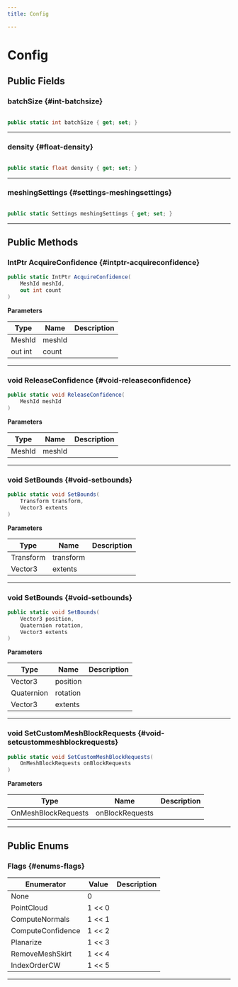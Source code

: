 ```yaml
---
title: Config

---
```


# Config










## Public Fields

### batchSize {#int-batchsize}

```csharp

public static int batchSize { get; set; }

```






-----------

### density {#float-density}

```csharp

public static float density { get; set; }

```






-----------

### meshingSettings {#settings-meshingsettings}

```csharp

public static Settings meshingSettings { get; set; }

```






-----------

## Public Methods

### IntPtr AcquireConfidence {#intptr-acquireconfidence}

```csharp
public static IntPtr AcquireConfidence(
    MeshId meshId,
    out int count
)
```


**Parameters**

| Type | Name  | Description  | 
|--|--|--|
| MeshId |meshId||
| out int |count||






-----------

### void ReleaseConfidence {#void-releaseconfidence}

```csharp
public static void ReleaseConfidence(
    MeshId meshId
)
```


**Parameters**

| Type | Name  | Description  | 
|--|--|--|
| MeshId |meshId||






-----------

### void SetBounds {#void-setbounds}

```csharp
public static void SetBounds(
    Transform transform,
    Vector3 extents
)
```


**Parameters**

| Type | Name  | Description  | 
|--|--|--|
| Transform |transform||
| Vector3 |extents||






-----------

### void SetBounds {#void-setbounds}

```csharp
public static void SetBounds(
    Vector3 position,
    Quaternion rotation,
    Vector3 extents
)
```


**Parameters**

| Type | Name  | Description  | 
|--|--|--|
| Vector3 |position||
| Quaternion |rotation||
| Vector3 |extents||






-----------

### void SetCustomMeshBlockRequests {#void-setcustommeshblockrequests}

```csharp
public static void SetCustomMeshBlockRequests(
    OnMeshBlockRequests onBlockRequests
)
```


**Parameters**

| Type | Name  | Description  | 
|--|--|--|
| OnMeshBlockRequests |onBlockRequests||






-----------

## Public Enums

### Flags {#enums-flags}

| Enumerator | Value | Description |
| ---------- | ----- | ----------- |
| None | 0|   |
| PointCloud | 1 << 0|   |
| ComputeNormals | 1 << 1|   |
| ComputeConfidence | 1 << 2|   |
| Planarize | 1 << 3|   |
| RemoveMeshSkirt | 1 << 4|   |
| IndexOrderCW | 1 << 5|   |








-----------


